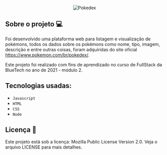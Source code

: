 <p align="center">
  <img src="/public/img/Pokédex_logo.png" alt="Pokedex"/>
</p>


## Sobre o projeto 💻

Foi desenvolvido uma plataforma web para listagem e visualização de pokémons, todos os dados sobre os pokémons como nome, tipo, imagem, descrição e entre outras coisas, foram adquiridas do site oficial https://www.pokemon.com/br/pokedex/.

Este projeto foi realizado com fins de aprendizado no curso de FullStack da BlueTech no ano de 2021 - módulo 2.

## Tecnologias usadas:

- `Javascript`
- `HTML`
- `CSS`
- `Node`


## Licença 📝
Este projeto está sob a licença: Mozilla Public License Version 2.0. 
Veja o arquivo LICENSE para mais detalhes.